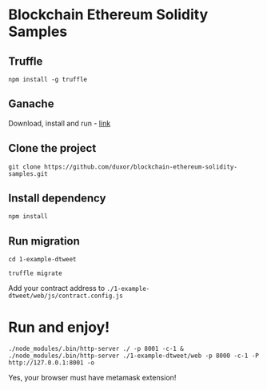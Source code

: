 # Blockchain Ethereum Solidity Samples

## Truffle

` npm install -g truffle `

## Ganache

Download, install and run - [link](http://truffleframework.com/ganache/)

## Clone the project

` git clone https://github.com/duxor/blockchain-ethereum-solidity-samples.git `

## Install dependency

` npm install `

## Run migration

` cd 1-example-dtweet `

` truffle migrate `

Add your contract address to ` ./1-example-dtweet/web/js/contract.config.js `

# Run and enjoy!
` ./node_modules/.bin/http-server ./ -p 8001 -c-1 & ./node_modules/.bin/http-server ./1-example-dtweet/web -p 8000 -c-1 -P http://127.0.0.1:8001 -o `

Yes, your browser must have metamask extension!
